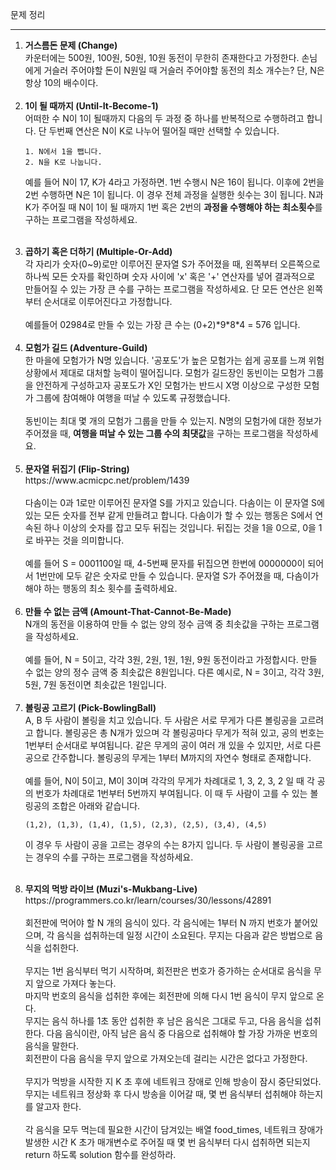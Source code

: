 문제 정리

---
<ol> 
<li> <b>거스름돈 문제 (Change)</b>
<br>
카운터에는 500원, 100원, 50원, 10원 동전이 무한히 존재한다고 가정한다.
손님에게 거슬러 주어야할 돈이 N원일 때 거슬러 주어야할 동전의 최소 개수는?
단, N은 항상 10의 배수이다.
<br><br>

<li> <b>1이 될 때까지 (Until-It-Become-1)</b>
<br>
어떠한 수 N이 1이 될때까지 다음의 두 과정 중 하나를 반복적으로 수행하려고 합니다. 단 두번째 연산은 N이 K로 나누어 떨어질 때만 선택할 수 있습니다.

```    
1. N에서 1을 뺍니다.
2. N을 K로 나눕니다.
```
예를 들어 N이 17, K가 4라고 가정하면. 1번 수행시 N은 16이 됩니다. 이후에 2번을 2번 수행하면 N은 1이 됩니다. 이 경우 전체 과정을 실행한 쇳수는 3이 됩니다. N과 K가 주어질 때 N이 1이 될 때까지 1번 혹은 2번의 **과정을 수행해야 하는 최소횟수**를 구하는 프로그램을 작성하세요.
<br><br>

<li> <b>곱하기 혹은 더하기 (Multiple-Or-Add)</b>
<br>
각 자리가 숫자(0~9)로만 이루어진 문자열 S가 주어졌을 때, 왼쪽부터 오른쪽으로 하나씩 모든 숫자를 확인하며 숫자 사이에 'x' 혹은 '+' 연산자를 넣어 결과적으로 만들어질 수 있는 가장 큰 수를 구하는 프로그램을 작성하세요. 단 모든 연산은 왼쪽부터 순서대로 이루어진다고 가정합니다.
<br><br>
예를들어 02984로 만들 수 있는 가장 큰 수는 (0+2)*9*8*4 = 576 입니다.
<br><br>

<li> <b>모험가 길드 (Adventure-Guild)</b>
<br>
한 마을에 모험가가 N명 있습니다. '공포도'가 높은 모험가는 쉽게 공포를 느껴 위험 상황에서 제대로 대처할 능력이 떨어집니다. 모험가 길드장인 동빈이는 모험가 그룹을 안전하게 구성하고자 공포도가 X인 모험가는 반드시 X명 이상으로 구성한 모험가 그룹에 참여해야 여행을 떠날 수 있도록 규정했습니다.
<br><br>
동빈이는 최대 몇 개의 모험가 그룹을 만들 수 있는지. N명의 모험가에 대한 정보가 주어졌을 때, <b>여행을 떠날 수 있는 그룹 수의 최댓값</b>을 구하는 프로그램을 작성하세요.
<br><br>

<li> <b>문자열 뒤집기 (Flip-String)</b>
<br>
https://www.acmicpc.net/problem/1439
<br><br>
다솜이는 0과 1로만 이루어진 문자열 S를 가지고 있습니다. 다솜이는 이 문자열 S에 있는 모든 숫자를 전부 같게 만들려고 합니다. 다솜이가 할 수 있는 행동은 S에서 연속된 하나 이상의 숫자를 잡고 모두 뒤집는 것입니다.  뒤집는 것을 1을 0으로, 0을 1로 바꾸는 것을 의미합니다.
<br><br>
예를 들어 S = 0001100일 때, 4-5번째 문자를 뒤집으면 한번에 0000000이 되어서 1번만에 모두 같은 숫자로 만들 수 있습니다.
문자열 S가 주어졌을 때, 다솜이가 해야 하는 행동의 최소 횟수를 출력하세요.
<br><br>

<li> <b>만들 수 없는 금액 (Amount-That-Cannot-Be-Made)</b>
<br>
N개의 동전을 이용하여 만들 수 없는 양의 정수 금액 중 최솟값을 구하는 프로그램을 작성하세요.
<br><br>
예를 들어, N = 5이고, 각각 3원, 2원, 1원, 1원, 9원 동전이라고 가정합시다. 만들 수 없는 양의 정수 금액 중 최솟값은 8원입니다.
다른 예시로, N = 3이고, 각각 3원, 5원, 7원 동전이면 최솟값은 1원입니다. 
<br><br>

<li> <b>볼링공 고르기 (Pick-BowlingBall)</b>
<br>
A, B 두 사람이 볼링을 치고 있습니다. 두 사람은 서로 무게가 다른 볼링공을 고르려고 합니다. 볼링공은 총 N개가 있으며 각 볼링공마다 무게가 적혀 있고, 공의 번호는 1번부터 순서대로 부여됩니다. 같은 무게의 공이 여러 개 있을 수 있지만, 서로 다른 공으로 간주합니다. 볼링공의 무게는 1부터 M까지의 자연수 형태로 존재합니다.
<br><br>
예를 들어, N이 5이고, M이 3이며 각각의 무게가 차례대로 1, 3, 2, 3, 2 일 때 각 공의 번호가 차례대로 1번부터 5번까지 부여됩니다. 이 때 두 사람이 고를 수 있는 볼링공의 조합은 아래와 같습니다.

```
(1,2), (1,3), (1,4), (1,5), (2,3), (2,5), (3,4), (4,5)
```
이 경우 두 사람이 공을 고르는 경우의 수는 8가지 입니다. 두 사람이 볼링공을 고르는 경우의 수를 구하는 프로그램을 작성하세요.
<br><br>

<li> <b>무지의 먹방 라이브 (Muzi's-Mukbang-Live)</b>
<br>
https://programmers.co.kr/learn/courses/30/lessons/42891
<br><br>
회전판에 먹어야 할 N 개의 음식이 있다.
각 음식에는 1부터 N 까지 번호가 붙어있으며, 각 음식을 섭취하는데 일정 시간이 소요된다.
무지는 다음과 같은 방법으로 음식을 섭취한다.
<br><br>
무지는 1번 음식부터 먹기 시작하며, 회전판은 번호가 증가하는 순서대로 음식을 무지 앞으로 가져다 놓는다.
<br>
마지막 번호의 음식을 섭취한 후에는 회전판에 의해 다시 1번 음식이 무지 앞으로 온다.
<br>
무지는 음식 하나를 1초 동안 섭취한 후 남은 음식은 그대로 두고, 다음 음식을 섭취한다. 다음 음식이란, 아직 남은 음식 중 다음으로 섭취해야 할 가장 가까운 번호의 음식을 말한다.
<br>
회전판이 다음 음식을 무지 앞으로 가져오는데 걸리는 시간은 없다고 가정한다.
<br><br>
무지가 먹방을 시작한 지 K 초 후에 네트워크 장애로 인해 방송이 잠시 중단되었다.
무지는 네트워크 정상화 후 다시 방송을 이어갈 때, 몇 번 음식부터 섭취해야 하는지를 알고자 한다.
<br><br>
각 음식을 모두 먹는데 필요한 시간이 담겨있는 배열 food_times, 네트워크 장애가 발생한 시간 K 초가 매개변수로 주어질 때 몇 번 음식부터 다시 섭취하면 되는지 return 하도록 solution 함수를 완성하라.
<br><br>
</ol>